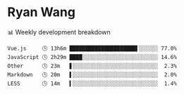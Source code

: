 # Ryan Wang

 <!-- waka-box start -->
📊 Weekly development breakdown
```text
Vue.js     🕓 13h6m █████████████████████▌░░░░░░ 77.0%
JavaScript 🕓 2h29m ████░░░░░░░░░░░░░░░░░░░░░░░░ 14.6%
Other      🕓 23m   ▋░░░░░░░░░░░░░░░░░░░░░░░░░░░  2.3%
Markdown   🕓 20m   ▌░░░░░░░░░░░░░░░░░░░░░░░░░░░  2.0%
LESS       🕓 14m   ▍░░░░░░░░░░░░░░░░░░░░░░░░░░░  1.4%
```
<!-- Powered by https://github.com/YouEclipse/waka-box-go . -->
<!-- waka-box end -->